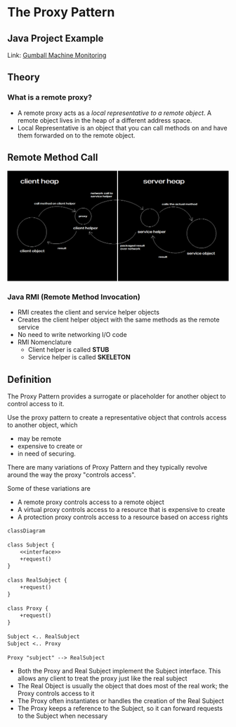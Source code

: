 # The Proxy Pattern

## Java Project Example
Link: [Gumball Machine Monitoring](https://github.com/akormous/design-patterns/tree/main/Code/ProxyPattern/)

## Theory

### What is a remote proxy?
- A remote proxy acts as a *local representative to a remote object*. A remote object lives in the heap of a different address space.
- Local Representative is an object that you can call methods on and have them forwarded on to the remote object.

## Remote Method Call
![Remote Method Call](../public/ProxyPattern.png)

### Java RMI (Remote Method Invocation)
- RMI creates the client and service helper objects
- Creates the client helper object with the same methods as the remote service
- No need to write networking I/O code
- RMI Nomenclature
    - Client helper is called **STUB**
    - Service helper is called **SKELETON**


## Definition
The Proxy Pattern provides a surrogate or placeholder for another object to control access to it.

Use the proxy pattern to create a representative object that controls access to another object, which 
- may be remote
- expensive to create or 
- in need of securing.

There are many variations of Proxy Pattern and they typically revolve around the way the proxy "controls access". 

Some of these variations are

- A remote proxy controls access to a remote object
- A virtual proxy controls access to a resource that is expensive to create
- A protection proxy controls access to a resource based on access rights


```mermaid
classDiagram

class Subject {
    <<interface>>
    +request()
}

class RealSubject {
    +request()
}

class Proxy {
    +request()
}

Subject <.. RealSubject
Subject <.. Proxy

Proxy "subject" --> RealSubject
```

- Both the Proxy and Real Subject implement the Subject interface. This allows any client to treat the proxy just like the real subject
- The Real Object is usually the object that does most of the real work; the Proxy controls access to it
- The Proxy often instantiates or handles the creation of the Real Subject
- The Proxy keeps a reference to the Subject, so it can forward requests to the Subject when necessary